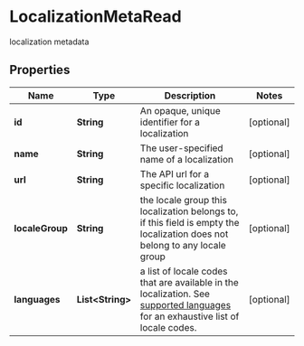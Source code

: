 

# LocalizationMetaRead

localization metadata
## Properties

Name | Type | Description | Notes
------------ | ------------- | ------------- | -------------
**id** | **String** | An opaque, unique identifier for a localization |  [optional]
**name** | **String** | The user-specified name of a localization |  [optional]
**url** | **String** | The API url for a specific localization |  [optional]
**localeGroup** | **String** | the locale group this localization belongs to, if this field is empty the localization does not belong to any locale group |  [optional]
**languages** | **List&lt;String&gt;** | a list of locale codes that are available in the localization. See [supported languages](https://docs.dyspatch.io/localization/supported_languages/) for an exhaustive list of locale codes.  |  [optional]



